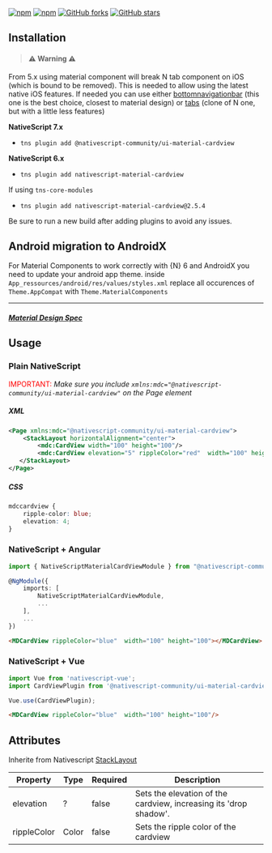 [![npm](https://img.shields.io/npm/v/nativescript-material-cardview.svg)](https://www.npmjs.com/package/nativescript-material-cardview)
[![npm](https://img.shields.io/npm/dt/nativescript-material-cardview.svg?label=npm%20downloads)](https://www.npmjs.com/package/nativescript-material-cardview)
[![GitHub forks](https://img.shields.io/github/forks/Akylas/nativescript-material-components.svg)](https://github.com/Akylas/nativescript-material-components/network)
[![GitHub stars](https://img.shields.io/github/stars/Akylas/nativescript-material-components.svg)](https://github.com/Akylas/nativescript-material-components/stargazers)

## Installation

> #### :warning: Warning :warning:
From 5.x using material component will break N tab component on iOS (which is bound to be removed). This is needed to allow using the latest native iOS features. If needed you can use either [bottomnavigationbar](https://www.npmjs.com/package/nativescript-material-bottomnavigationbar) (this one is the best choice, closest to material design) or [tabs](https://www.npmjs.com/package/nativescript-material-tabs) (clone of N one, but with a little less features)

**NativeScript 7.x**
* `tns plugin add @nativescript-community/ui-material-cardview`

**NativeScript 6.x**
* `tns plugin add nativescript-material-cardview`

If using ```tns-core-modules```
* `tns plugin add nativescript-material-cardview@2.5.4`

Be sure to run a new build after adding plugins to avoid any issues.


## Android migration to AndroidX

For Material Components to work correctly with {N} 6 and AndroidX you need to update your android app theme.
inside ```App_ressources/android/res/values/styles.xml``` replace all occurences of ```Theme.AppCompat``` with ```Theme.MaterialComponents```

---

##### [Material Design Spec](https://material.io/design/components/cardviews.html)

## Usage


### Plain NativeScript

<span style="color:red">IMPORTANT: </span>_Make sure you include `xmlns:mdc="@nativescript-community/ui-material-cardview"` on the Page element_

##### XML

```XML
<Page xmlns:mdc="@nativescript-community/ui-material-cardview">
    <StackLayout horizontalAlignment="center">
        <mdc:CardView width="100" height="100"/>
        <mdc:CardView elevation="5" rippleColor="red"  width="100" height="100"/>
   </StackLayout>
</Page>
```

##### CSS

```CSS
mdccardview {
    ripple-color: blue;
    elevation: 4;
}
```

### NativeScript + Angular

```typescript
import { NativeScriptMaterialCardViewModule } from "@nativescript-community/ui-material-cardview/angular";

@NgModule({
    imports: [
        NativeScriptMaterialCardViewModule,
        ...
    ],
    ...
})
```

```html
<MDCardView rippleColor="blue"  width="100" height="100"></MDCardView>
```

### NativeScript + Vue

```javascript
import Vue from 'nativescript-vue';
import CardViewPlugin from '@nativescript-community/ui-material-cardview/vue';

Vue.use(CardViewPlugin);
```

```html
<MDCardView rippleColor="blue"  width="100" height="100"/>
```

## Attributes

Inherite from Nativescript [StackLayout](https://docs.nativescript.org/ui/layouts/layout-containers#stacklayout-properties)


| Property   | Type | Required | Description  |
|------------|------|----------|--------------|
| elevation  | ?    | false    | Sets the elevation of the cardview, increasing its 'drop shadow'.
| rippleColor| Color| false    | Sets the ripple color of the cardview
